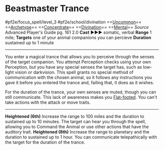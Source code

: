 # Beastmaster Trance
#pf2e/focus_spell/level_3 #pf2e/school/divination 
==[Uncommon](Uncommon.md)== ==[Archetype](Archetype)== ==[Concentrate](Concentrate.md)== ==[Divination](Divination.md)== ==[Mental](Mental.md)==
*Source* Advanced Player's Guide pg. 161 2.0
**Cast** ►►► somatic, verbal
**Range** 1 mile; **Targets** one of your animal companions you can percieve
**Duration** sustained up to 1 minute

---
You enter a magical trance that allows you to perceive through the senses of the target companion. You attempt Perception checks using your own Perception, but you have any special senses the target has, such as low-light vision or darkvision. This spell grants no special method of communication with the chosen animal, so it follows any instructions you gave it before you entered the trance and, failing that, it does as it wishes.

For the duration of the trance, your own senses are muted, though you can still communicate. This lack of awareness makes you [Flat-footed](Flat-footed.md). You can't take actions with the attack or move traits.

<hr>

**Heightened (6th)** Increase the range to 100 miles and the duration to sustained up to 10 minutes. The target can hear you through the spell, allowing you to Command the Animal or use other actions that have the auditory trait.
**Heightened (8th)** Increase the range to planetary and the duration to sustained up to 1 hour. You can communicate telepathically with the target for the duration of the trance.